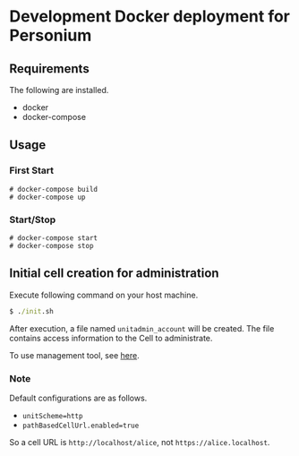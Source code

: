 # Development Docker deployment for Personium

## Requirements

The following are installed.

* docker
* docker-compose

## Usage

### First Start

```console
# docker-compose build
# docker-compose up
```

### Start/Stop

```console
# docker-compose start
# docker-compose stop
```

## Initial cell creation for administration

Execute following command on your host machine.

```cmd
$ ./init.sh
```

After execution, a file named `unitadmin_account` will be created.
The file contains access information to the Cell to administrate.

To use management tool, see [here](https://personium.io/docs/en/next/getting-started/appdev-management-tool/).

### Note

Default configurations are as follows.

* `unitScheme=http`
* `pathBasedCellUrl.enabled=true`

So a cell URL is `http://localhost/alice`, not `https://alice.localhost`.
